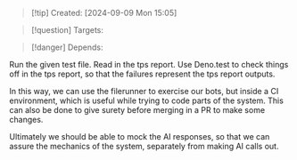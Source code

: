 
>[!tip] Created: [2024-09-09 Mon 15:05]

>[!question] Targets: 

>[!danger] Depends: 

Run the given test file.
Read in the tps report.
Use Deno.test to check things off in the tps report, so that the failures represent the tps report outputs.


In this way, we can use the filerunner to exercise our bots, but inside a CI environment, which is useful while trying to code parts of the system.
This can also be done to give surety before merging in a PR to make some changes.


Ultimately we should be able to mock the AI responses, so that we can assure the mechanics of the system, separately from making AI calls out.
